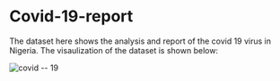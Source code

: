 # Covid-19-report
The dataset here shows the analysis and report of the covid 19 virus in Nigeria.
The visaulization of the dataset is shown below:

![covid -- 19](https://user-images.githubusercontent.com/111285630/185586879-2b018bad-ec24-4600-9d82-abbcd03f16c6.png)

